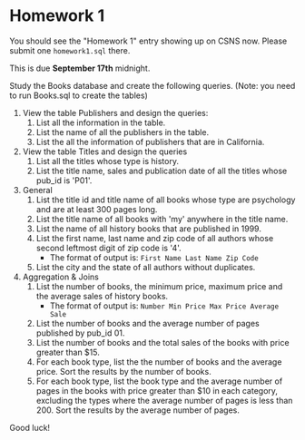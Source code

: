 # Homework 1

You should see the "Homework 1" entry showing up on CSNS now. Please submit one
`homework1.sql` there.

This is due **September 17th** midnight.

Study the Books database and create the following queries. (Note: you need to run Books.sql to create the tables)

1. View the table Publishers and design the queries:
    1. List all the information in the table.
    2. List the name of all the publishers in the table.
    3. List the all the information of publishers that are in California.
2. View the table Titles and design the queries
    1. List all the titles whose type is history.
    2. List the title name, sales and publication date of all the titles whose pub_id is 'P01'.
3. General
    1. List the title id and title name of all books whose type are psychology and are at least 300 pages long.
    2. List the title name of all books with 'my' anywhere in the title name.
    3. List the name of all history books that are published in 1999.
    4. List the first name, last name and zip code of all authors whose second leftmost digit of zip code is '4'.
        * The format of output is: `First Name Last Name Zip Code`
    5. List the city and the state of all authors without duplicates.
4. Aggregation & Joins
    1. List the number of books, the minimum price, maximum price and the average sales of history books.
        * The format of output is: `Number Min Price Max Price Average Sale`
    2. List the number of books and the average number of pages published by pub_id 01.
    3. List the number of books and the total sales of the books with price greater than $15.
    4. For each book type, list the the number of books and the average price. Sort the results by the number of books.
    5. For each book type, list the book type and the average number of pages in the books with price greater than $10 in each category, excluding the types where the average number of pages is less than 200. Sort the results by the average number of pages.

Good luck!
